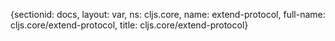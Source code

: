 {sectionid: docs, layout: var, ns: cljs.core, name: extend-protocol, full-name: cljs.core/extend-protocol,
  title: cljs.core/extend-protocol}

